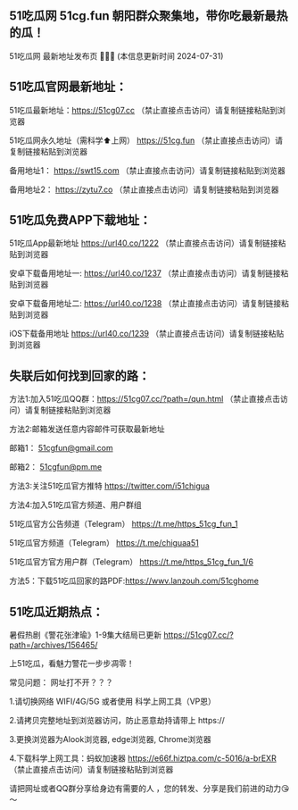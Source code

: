 51吃瓜网 51cg.fun 朝阳群众聚集地，带你吃最新最热的瓜！
-
51吃瓜网 最新地址发布页 🍉🍉🍉 (本信息更新时间 2024-07-31)

51吃瓜官网最新地址：
-
51吃瓜最新地址：https://51cg07.cc （禁止直接点击访问）请复制链接粘贴到浏览器

51吃瓜网永久地址（需科学⬆️上网） https://51cg.fun （禁止直接点击访问）请复制链接粘贴到浏览器

备用地址1： https://swt15.com （禁止直接点击访问）请复制链接粘贴到浏览器

备用地址2： https://zytu7.co （禁止直接点击访问）请复制链接粘贴到浏览器


51吃瓜免费APP下载地址：
-
51吃瓜App最新地址 https://url40.co/1222 （禁止直接点击访问）请复制链接粘贴到浏览器

安卓下载备用地址一: https://url40.co/1237 （禁止直接点击访问）请复制链接粘贴到浏览器

安卓下载备用地址二: https://url40.co/1238 （禁止直接点击访问）请复制链接粘贴到浏览器

iOS下载备用地址 https://url40.co/1239 （禁止直接点击访问）请复制链接粘贴到浏览器

失联后如何找到回家的路：
-
方法1:加入51吃瓜QQ群：https://51cg07.cc/?path=/qun.html （禁止直接点击访问）请复制链接粘贴到浏览器

方法2:邮箱发送任意内容邮件可获取最新地址

邮箱1： 51cgfun@gmail.com

邮箱2： 51cgfun@pm.me

方法3:关注51吃瓜官方推特 https://twitter.com/i51chigua

方法4:加入51吃瓜官方频道、用户群组

51吃瓜官方公告频道（Telegram） https://t.me/https_51cg_fun_1

51吃瓜官方频道（Telegram） https://t.me/chiguaa51

51吃瓜官方官方用户群（Telegram） https://t.me/https_51cg_fun_1/6

方法5：下载51吃瓜回家的路PDF:https://wwv.lanzouh.com/51cghome

51吃瓜近期热点：
-
暑假热剧《警花张津瑜》1-9集大结局已更新 https://51cg07.cc/?path=/archives/156465/

上51吃瓜，看魅力警花一步步凋零！

常见问题：
网址打不开？？？

1.请切换网络 WIFI/4G/5G 或者使用 科学上网工具（VP恩）

2.请拷贝完整地址到浏览器访问，防止恶意劫持请带上 https://

3.更换浏览器为Alook浏览器, edge浏览器, Chrome浏览器

4.下载科学上网工具：蚂蚁加速器 https://e66f.hiztpa.com/c-5016/a-brEXR （禁止直接点击访问）请复制链接粘贴到浏览器

请把网址或者QQ群分享给身边有需要的人 ，您的转发、分享是我们前进的动力😘～
